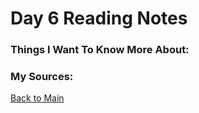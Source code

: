 # Day 6 Reading Notes


### Things I Want To Know More About:


### My Sources:


[Back to Main](README.md)
